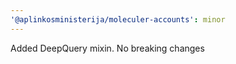 ```yaml
---
'@aplinkosministerija/moleculer-accounts': minor
---
```


Added DeepQuery mixin. No breaking changes
